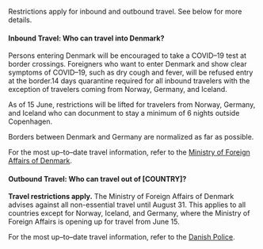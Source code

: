 Restrictions apply for inbound and outbound travel. See below for more details.

#### Inbound Travel: Who can travel into Denmark?

Persons entering Denmark will be encouraged to take a COVID–19 test at border crossings. Foreigners who want to enter Denmark and show clear symptoms of COVID–19, such as dry cough and fever, will be refused entry at the border.14 days quarantine required for all inbound travelers with the exception of travelers coming from Norway, Germany, and Iceland.

As of 15 June, restrictions will be lifted for travelers from Norway, Germany, and Iceland who can docunment to stay a minimum of 6 nights outside Copenhagen. 

Borders between Denmark and Germany are normalized as far as possible.

For the most up–to–date travel information, refer to the [Ministry of Foreign Affairs of Denmark](https://um.dk/en/).

#### Outbound Travel: Who can travel out of [COUNTRY]?

**Travel restrictions apply.** The Ministry of Foreign Affairs of Denmark advises against all non-essential travel until August 31. This applies to all countries except for Norway, Iceland, and Germany, where the Ministry of Foreign Affairs is opening up for travel from June 15.

For the most up–to–date travel information, refer to the [Danish Police](https://politi.dk/en/coronavirus-in-denmark).